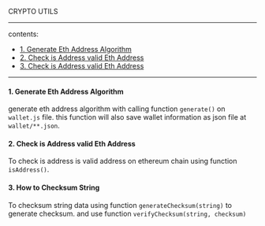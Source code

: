 CRYPTO UTILS

---

contents:
- [1. Generate Eth Address Algorithm](#generate-eth-address-algorithm)
- [2. Check is Address valid Eth Address](#2-check-is-address-valid-eth-address)
- [3. Check is Address valid Eth Address](#2-check-is-address-valid-eth-address)

---

#### 1. Generate Eth Address Algorithm
generate eth address algorithm with calling function ```generate()``` on ```wallet.js``` file. this function will also save wallet information as json file at ```wallet/**.json```.

#### 2. Check is Address valid Eth Address
To check is address is valid address on ethereum chain using function ```isAddress()```.

#### 3. How to Checksum String
To checksum string data using function ```generateChecksum(string)``` to generate checksum. and use function ```verifyChecksum(string, checksum)``` 